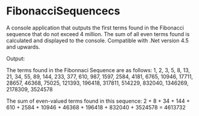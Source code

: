 # FibonacciSequencecs
A console application that outputs the first terms found in the Fibonacci sequence that do not exceed 4 million. 
The sum of all even terms found is calculated and displayed to the console. Compatible with .Net version 4.5 and upwards.

Output:

The terms found in the Fibonnaci Sequence are as follows: 
1, 2, 3, 5, 8, 13, 21, 34, 55, 89, 144, 233, 377, 610, 987, 1597, 2584, 4181, 6765, 10946, 17711, 28657, 46368, 75025, 121393, 196418, 317811, 514229, 832040, 1346269, 2178309, 3524578

The sum of even-valued terms found in this sequence: 
2 + 8 + 34 + 144 + 610 + 2584 + 10946 + 46368 + 196418 + 832040 + 3524578 = 4613732



